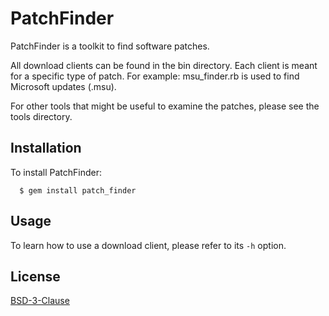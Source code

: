 # PatchFinder

PatchFinder is a toolkit to find software patches.

All download clients can be found in the bin directory. Each client is meant for a specific
type of patch. For example: msu_finder.rb is used to find Microsoft updates (.msu).

For other tools that might be useful to examine the patches, please see the tools directory.

## Installation

To install PatchFinder:

```
  $ gem install patch_finder
```

## Usage

To learn how to use a download client, please refer to its ```-h``` option.

## License

[BSD-3-Clause](https://opensource.org/licenses/BSD-3-Clause)
